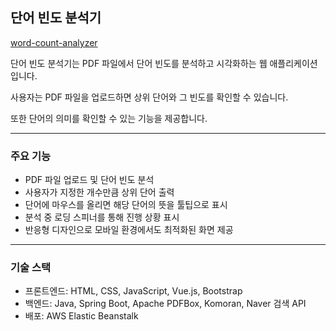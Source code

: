 ## 단어 빈도 분석기

[word-count-analyzer](http://word-count-analyzer.ap-northeast-2.elasticbeanstalk.com/)

단어 빈도 분석기는 PDF 파일에서 단어 빈도를 분석하고 시각화하는 웹 애플리케이션입니다.

사용자는 PDF 파일을 업로드하면 상위 단어와 그 빈도를 확인할 수 있습니다.

또한 단어의 의미를 확인할 수 있는 기능을 제공합니다.

---

### 주요 기능
- PDF 파일 업로드 및 단어 빈도 분석
- 사용자가 지정한 개수만큼 상위 단어 출력
- 단어에 마우스를 올리면 해당 단어의 뜻을 툴팁으로 표시
- 분석 중 로딩 스피너를 통해 진행 상황 표시
- 반응형 디자인으로 모바일 환경에서도 최적화된 화면 제공

---

### 기술 스택
- 프론트엔드: HTML, CSS, JavaScript, Vue.js, Bootstrap
- 백엔드: Java, Spring Boot, Apache PDFBox, Komoran, Naver 검색 API
- 배포: AWS Elastic Beanstalk
